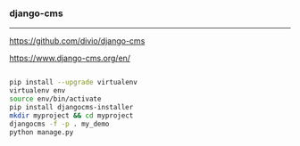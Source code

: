 ### django-cms
---
https://github.com/divio/django-cms

https://www.django-cms.org/en/

```
```

```sh
pip install --upgrade virtualenv
virtualenv env
source env/bin/activate
pip install djangocms-installer
mkdir myproject && cd myproject
djangocms -f -p . my_demo
python manage.py
```

```
```


